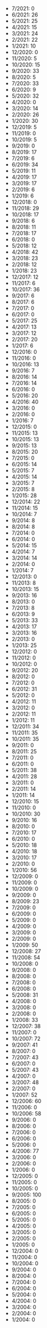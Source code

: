*  7/2021: 0
*  6/2021: 26
*  5/2021: 25
*  4/2021: 15
*  3/2021: 24
*  2/2021: 22
*  1/2021: 10
*  12/2020: 0
*  11/2020: 5
*  10/2020: 15
*  9/2020: 33
*  8/2020: 5
*  7/2020: 33
*  6/2020: 9
*  5/2020: 32
*  4/2020: 0
*  3/2020: 14
*  2/2020: 26
*  1/2020: 30
*  12/2019: 5
*  11/2019: 0
*  10/2019: 5
*  9/2019: 0
*  8/2019: 17
*  7/2019: 6
*  6/2019: 34
*  5/2019: 11
*  4/2019: 17
*  3/2019: 17
*  2/2019: 6
*  1/2019: 6
*  12/2018: 0
*  11/2018: 29
*  10/2018: 17
*  9/2018: 6
*  8/2018: 11
*  7/2018: 17
*  6/2018: 0
*  5/2018: 12
*  4/2018: 42
*  3/2018: 23
*  2/2018: 12
*  1/2018: 23
*  12/2017: 12
*  11/2017: 6
*  10/2017: 36
*  9/2017: 6
*  8/2017: 6
*  7/2017: 0
*  6/2017: 0
*  5/2017: 25
*  4/2017: 13
*  3/2017: 12
*  2/2017: 20
*  1/2017: 6
*  12/2016: 0
*  11/2016: 0
*  10/2016: 13
*  9/2016: 7
*  8/2016: 14
*  7/2016: 14
*  6/2016: 0
*  5/2016: 20
*  4/2016: 40
*  3/2016: 0
*  2/2016: 0
*  1/2016: 7
*  12/2015: 0
*  11/2015: 13
*  10/2015: 13
*  9/2015: 13
*  8/2015: 20
*  7/2015: 0
*  6/2015: 14
*  5/2015: 7
*  4/2015: 14
*  3/2015: 7
*  2/2015: 8
*  1/2015: 28
*  12/2014: 22
*  11/2014: 15
*  10/2014: 7
*  9/2014: 8
*  8/2014: 8
*  7/2014: 0
*  6/2014: 0
*  5/2014: 15
*  4/2014: 7
*  3/2014: 14
*  2/2014: 0
*  1/2014: 7
*  12/2013: 0
*  11/2013: 8
*  10/2013: 15
*  9/2013: 16
*  8/2013: 0
*  7/2013: 8
*  6/2013: 9
*  5/2013: 33
*  4/2013: 17
*  3/2013: 16
*  2/2013: 0
*  1/2013: 25
*  12/2012: 0
*  11/2012: 0
*  10/2012: 0
*  9/2012: 20
*  8/2012: 0
*  7/2012: 0
*  6/2012: 31
*  5/2012: 0
*  4/2012: 11
*  3/2012: 0
*  2/2012: 11
*  1/2012: 11
*  12/2011: 34
*  11/2011: 35
*  10/2011: 35
*  9/2011: 0
*  8/2011: 25
*  7/2011: 0
*  6/2011: 0
*  5/2011: 38
*  4/2011: 28
*  3/2011: 0
*  2/2011: 14
*  1/2011: 14
*  12/2010: 15
*  11/2010: 0
*  10/2010: 30
*  9/2010: 16
*  8/2010: 0
*  7/2010: 17
*  6/2010: 0
*  5/2010: 18
*  4/2010: 18
*  3/2010: 17
*  2/2010: 0
*  1/2010: 56
*  12/2009: 0
*  11/2009: 0
*  10/2009: 0
*  9/2009: 0
*  8/2009: 23
*  7/2009: 0
*  6/2009: 0
*  5/2009: 0
*  4/2009: 0
*  3/2009: 0
*  2/2009: 0
*  1/2009: 50
*  12/2008: 27
*  11/2008: 54
*  10/2008: 0
*  9/2008: 0
*  8/2008: 0
*  7/2008: 0
*  6/2008: 0
*  5/2008: 31
*  4/2008: 0
*  3/2008: 0
*  2/2008: 0
*  1/2008: 33
*  12/2007: 38
*  11/2007: 0
*  10/2007: 72
*  9/2007: 41
*  8/2007: 0
*  7/2007: 43
*  6/2007: 0
*  5/2007: 43
*  4/2007: 0
*  3/2007: 48
*  2/2007: 0
*  1/2007: 52
*  12/2006: 60
*  11/2006: 0
*  10/2006: 58
*  9/2006: 0
*  8/2006: 0
*  7/2006: 0
*  6/2006: 0
*  5/2006: 0
*  4/2006: 77
*  3/2006: 0
*  2/2006: 0
*  1/2006: 0
*  12/2005: 0
*  11/2005: 0
*  10/2005: 0
*  9/2005: 100
*  8/2005: 0
*  7/2005: 0
*  6/2005: 0
*  5/2005: 0
*  4/2005: 0
*  3/2005: 0
*  2/2005: 0
*  1/2005: 0
*  12/2004: 0
*  11/2004: 0
*  10/2004: 0
*  9/2004: 0
*  8/2004: 0
*  7/2004: 0
*  6/2004: 0
*  5/2004: 0
*  4/2004: 0
*  3/2004: 0
*  2/2004: 0
*  1/2004: 0